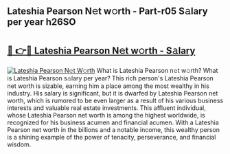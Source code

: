 ## Lateshia Pearson N𝚎t w𝚘rth - Part-r05 S𝚊lary per year h26SO

# <h2><a href="http://gc1iehg.nevu.top/?p=Lateshia+Pearson">🔗 👉🔴 Lateshia Pearson N𝚎t w𝚘rth - S𝚊lary</a></h2>

[![Lateshia Pearson N𝚎t W𝚘rth](https://i.imgur.com/Oavwk0R.jpeg)](http://gc1iehg.nevu.top/?p=Lateshia+Pearson)
What is Lateshia Pearson n𝚎t w𝚘rth? What is Lateshia Pearson s𝚊lary per year?
This rich person's Lateshia Pearson net worth is sizable, earning him a place among the most wealthy in his industry. His salary is significant, but it is dwarfed by Lateshia Pearson net worth, which is rumored to be even larger as a result of his various business interests and valuable real estate investments. This affluent individual, whose Lateshia Pearson net worth is among the highest worldwide, is recognized for his business acumen and financial acumen. With a Lateshia Pearson net worth in the billions and a notable income, this wealthy person is a shining example of the power of tenacity, perseverance, and financial wisdom.
